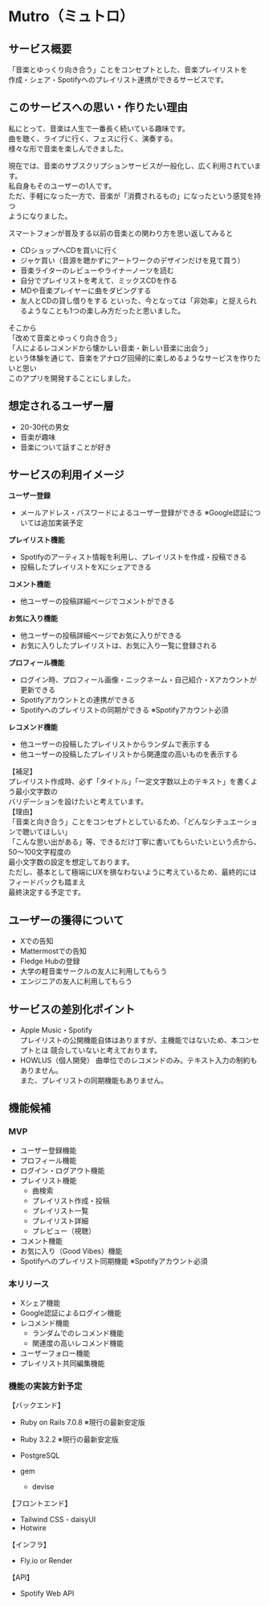 # Mutro（ミュトロ）

## サービス概要
「音楽とゆっくり向き合う」ことをコンセプトとした、音楽プレイリストを  
作成・シェア・Spotifyへのプレイリスト連携ができるサービスです。  


## このサービスへの思い・作りたい理由
私にとって、音楽は人生で一番長く続いている趣味です。  
曲を聴く、ライブに行く、フェスに行く、演奏する。  
様々な形で音楽を楽しんできました。

現在では、音楽のサブスクリプションサービスが一般化し、広く利用されています。  
私自身もそのユーザーの1人です。  
ただ、手軽になった一方で、音楽が「消費されるもの」になったという感覚を持つ  
ようになりました。

スマートフォンが普及する以前の音楽との関わり方を思い返してみると  
- CDショップへCDを買いに行く
- ジャケ買い（音源を聴かずにアートワークのデザインだけを見て買う）
- 音楽ライターのレビューやライナーノーツを読む
- 自分でプレイリストを考えて、ミックスCDを作る
- MDや音楽プレイヤーに曲をダビングする
- 友人とCDの貸し借りをする
といった、今となっては「非効率」と捉えられるようなことも1つの楽しみ方だったと思いました。

そこから  
「改めて音楽とゆっくり向き合う」  
「人によるレコメンドから懐かしい音楽・新しい音楽に出会う」  
という体験を通じて、音楽をアナログ回帰的に楽しめるようなサービスを作りたいと思い  
このアプリを開発することにしました。


## 想定されるユーザー層
- 20-30代の男女
- 音楽が趣味
- 音楽について話すことが好き

## サービスの利用イメージ
**ユーザー登録**
- メールアドレス・パスワードによるユーザー登録ができる
  ※Google認証については追加実装予定

**プレイリスト機能**
- Spotifyのアーティスト情報を利用し、プレイリストを作成・投稿できる
- 投稿したプレイリストをXにシェアできる

**コメント機能**
- 他ユーザーの投稿詳細ページでコメントができる

**お気に入り機能**
- 他ユーザーの投稿詳細ページでお気に入りができる
- お気に入りしたプレイリストは、お気に入り一覧に登録される

**プロフィール機能**
- ログイン時、プロフィール画像・ニックネーム・自己紹介・Xアカウントが更新できる
- Spotifyアカウントとの連携ができる
- Spotifyへのプレイリストの同期ができる ※Spotifyアカウント必須

**レコメンド機能**
- 他ユーザーの投稿したプレイリストからランダムで表示する
- 他ユーザーの投稿したプレイリストから関連度の高いものを表示する

【補足】  
プレイリスト作成時、必ず「タイトル」「一定文字数以上のテキスト」を書くよう最小文字数の  
バリデーションを設けたいと考えています。  
【理由】  
「音楽と向き合う」ことをコンセプトとしているため、「どんなシチュエーションで聴いてほしい」  
「こんな思い出がある」等、できるだけ丁寧に書いてもらいたいという点から、50〜100文字程度の  
最小文字数の設定を想定しております。  
ただし、基本として極端にUXを損なわないように考えているため、最終的にはフィードバックも踏まえ  
最終決定する予定です。


## ユーザーの獲得について
- Xでの告知
- Mattermostでの告知
- Fledge Hubの登録
- 大学の軽音楽サークルの友人に利用してもらう
- エンジニアの友人に利用してもらう


## サービスの差別化ポイント
- Apple Music・Spotify  
プレイリストの公開機能自体はありますが、主機能ではないため、本コンセプトとは
競合していないと考えております。
- HOWLUS（個人開発）
曲単位でのレコメンドのみ。テキスト入力の制約もありません。  
また、プレイリストの同期機能もありません。  


## 機能候補
### MVP
- ユーザー登録機能
- プロフィール機能
- ログイン・ログアウト機能
- プレイリスト機能
  - 曲検索
  - プレイリスト作成・投稿
  - プレイリスト一覧
  - プレイリスト詳細
  - プレビュー（視聴）
- コメント機能
- お気に入り（Good Vibes）機能
- Spotifyへのプレイリスト同期機能 ※Spotifyアカウント必須

### 本リリース
- Xシェア機能
- Google認証によるログイン機能
- レコメンド機能
  - ランダムでのレコメンド機能
  - 関連度の高いレコメンド機能
- ユーザーフォロー機能
- プレイリスト共同編集機能

### 機能の実装方針予定
【バックエンド】
- Ruby on Rails 7.0.8 ※現行の最新安定版
- Ruby 3.2.2 ※現行の最新安定版
- PostgreSQL

- gem
  - devise

【フロントエンド】
- Tailwind CSS - daisyUI
- Hotwire

【インフラ】
- Fly.io or Render

【API】
- Spotify Web API
